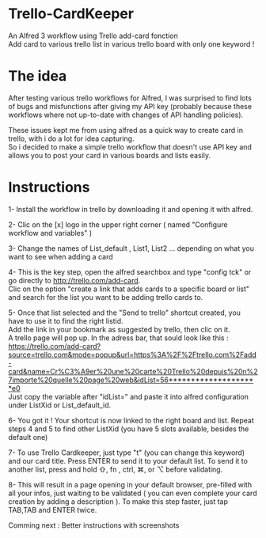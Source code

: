 # Trello-CardKeeper
An Alfred 3 workflow using Trello add-card fonction  <br />
Add card to various trello list in various trello board with only one keyword !

# The idea

After testing various trello workflows for Alfred, I was surprised to find lots of bugs and misfunctions after giving my API key (probably because these workflows where not up-to-date with changes of API handling policies).

These issues kept me from using alfred as a quick way to create card in trello, with i do a lot for idea capturing. <br />
So i decided to make a simple trello workflow that doesn't use API key and allows you to post your card in various boards and lists easily.

# Instructions

1- Install the workflow in trello by downloading it and opening it with alfred.

2- Clic on the [x] logo in the upper right corner ( named "Configure workflow and variables" )

3- Change the names of List_default , List1, List2 ... depending on what you want to see when adding a card

4- This is the key step, open the alfred searchbox and type "config tck" or go directly to http://trello.com/add-card. <br />
    Clic on the option "create a link that adds cards to a specific board or list" and search for the list you want to be adding trello cards to.
  
5- Once that list selected and the "Send to trello" shortcut created, you have to use it to find the right listid.  <br />
      Add the link in your bookmark as suggested by trello, then clic on it. <br />
      A trello page will pop up. In the adress bar, that sould look like this : <br /> https://trello.com/add-card?source=trello.com&mode=popup&url=https%3A%2F%2Ftrello.com%2Fadd-card&name=Cr%C3%A9er%20une%20carte%20Trello%20depuis%20n%27importe%20quelle%20page%20web&idList=56********************e0<br />
      Just copy the variable after "idList=" and paste it into alfred configuration under ListXid or List_default_id.
      
6- You got it ! Your shortcut is now linked to the right board and list. Repeat steps 4 and 5 to find other ListXid (you have 5 slots available, besides the default one)

7- To use Trello Cardkeeper, just type "t" (you can change this keyword) and our card title. Press ENTER to send it to your default list. To send it to another list, press and hold ⇧, fn , ctrl, ⌘, or ⌥ before validating. 

8- This will result in a page opening in your default browser, pre-filled with all your infos, just waiting to be validated ( you can even complete your card creation by adding a description ). To make this step faster, just tap TAB,TAB and ENTER twice.


Comming next : Better instructions with screenshots
